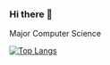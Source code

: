 ### Hi there 👋

<!--
**zestbear/zestbear** is a ✨ _special_ ✨ repository because its `README.md` (this file) appears on your GitHub profile.

Here are some ideas to get you started:

- 🔭 I’m currently working on ...
- 🌱 I’m currently learning ...
- 👯 I’m looking to collaborate on ...
- 🤔 I’m looking for help with ...
- 💬 Ask me about ...
- 📫 How to reach me: ...
- 😄 Pronouns: ...
- ⚡ Fun fact: ...
-->
Major Computer Science

[![Top Langs](https://github-readme-stats.vercel.app/api/top-langs/?username=zestbear&layout=compact)](https://github.com/zestbear/github-readme-stats)
